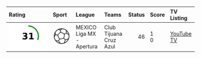 | Rating                                                                                                                                 | Sport                                                                                                        | League                       | Teams                     |   Status | Score   | TV Listing                                                                      |
|:---------------------------------------------------------------------------------------------------------------------------------------|:-------------------------------------------------------------------------------------------------------------|:-----------------------------|:--------------------------|---------:|:--------|:--------------------------------------------------------------------------------|
| <img src="https://raw.githubusercontent.com/BlakeDuncan25/Donut-SVG-Ratings/bac4e4a278175106499642192132b1786a9aec38/31.svg" alt="31"> | <img src="https://raw.githubusercontent.com/BlakeDuncan25/Donut-SVG-Ratings/master/soccer.png" alt="Soccer"> | MEXICO<br>Liga MX - Apertura | Club Tijuana<br>Cruz Azul |       46 | 1<br>0  | <a href="https://tv.youtube.com/browse/UCXyaZYAYAU1MQx1N37IbqAA">YouTube TV</a> |